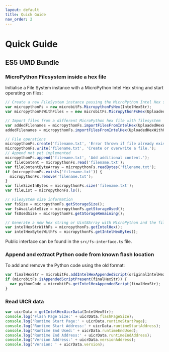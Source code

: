 ```yaml
---
layout: default
title: Quick Guide
nav_order: 2
---
```


# Quick Guide

## ES5 UMD Bundle

### MicroPython Filesystem inside a hex file
Initialise a File System instance with a MicroPython Intel Hex string and start operating on files:

```js
// Create a new FileSystem instance passing the MicroPython Intel Hex string
var micropythonFs = new microbitFs.MicropythonFsHex(IntelHexStr);
var micropythonFsWithFiles = = new microbitFs.MicropythonFsHex(UploadedHexWithUserFiles);

// Import files from a different MicroPython hex file with filesystem
var addedFilenames = micropythonFs.importFilesFromIntelHex(UploadedHexWithUserFiles);
addedFilenames = micropythonFs.importFilesFromIntelHex(UploadedHexWithUserFiles, {overwrite: false, formatFirst: false});

// File operations
micropythonFs.create('filename.txt', 'Error thrown if file already exists.');
micropythonFs.write('filename.txt', 'Create or overwrite a file.');
// Append not yet implemented
micropythonFs.append('filename.txt', 'Add additional content.');
var fileContent = micropythonFs.read('filename.txt');
var fileContentByteArray = micropythonFs.readBytes('filename.txt');
if (micropythonFs.exists('filename.txt')) {
  micropythonFs.remove('filename.txt');
}
var fileSizeInBytes = micropythonFs.size('filename.txt');
var fileList = micropythonFs.ls();

// Filesystem size information
var fsSize = micropythonFs.getStorageSize();
var fsAvailableSize = micropythonFs.getStorageUsed();
var fsUsedSize = micropythonFs.getStorageRemaining();

// Generate a new hex string or Uint8Array with MicroPython and the files
var intelHexStrWithFs = micropythonFs.getIntelHex();
var intelHexBytesWithFs = micropythonFs.getIntelHexBytes();
```

Public interface can be found in the `src/fs-interface.ts` file.

### Append and extract Python code from known flash location
To add and remove the Python code using the old format:

```js
var finalHexStr = microbitFs.addIntelHexAppendedScript(originalIntelHexStr, 'print("hello world!")');
if (microbitFs.isAppendedScriptPresent(finalHexStr)) {
  var pythonCode = microbitFs.getIntelHexAppendedScript(finalHexStr);
}
```

### Read UICR data

```js
var uicrData = getIntelHexUicrData(IntelHexStr);
console.log('Flash Page Size:' + uicrData.flashPageSize);
console.log('Runtime Start Page:' + uicrData.runtimeStartPage);
console.log('Runtime Start Address:' + uicrData.runtimeStartAddress);
console.log('Runtime End Used:' + uicrData.runtimeEndUsed);
console.log('Runtime End Address:' + uicrData.runtimeEndAddress);
console.log('Version Address:' + uicrData.versionAddress);
console.log('Version: ' + uicrData.version);
```
